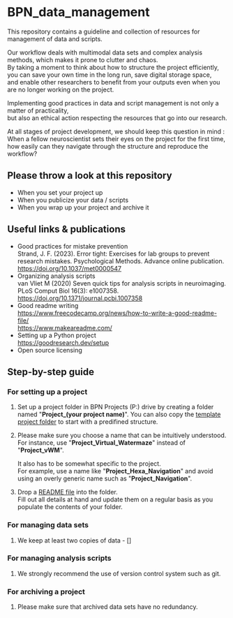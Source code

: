 # BPN_data_management

This repository contains a guideline and collection of resources for management of data and scripts.  

Our workflow deals with multimodal data sets and complex analysis methods, which makes it prone to clutter and chaos.   
By taking a moment to think about how to structure the project efficiently,  
you can save your own time in the long run, save digital storage space,  
and enable other researchers to benefit from your outputs even when you are no longer working on the project.

Implementing good practices in data and script management is not only a matter of practicality,  
but also an ethical action respecting the resources that go into our research.  

At all stages of project development, we should keep this question in mind :  
When a fellow neuroscientist sets their eyes on the project for the first time, how easily can they navigate through the structure and reproduce the workflow?  

## Please throw a look at this repository 
- When you set your project up 
- When you publicize your data / scripts
- When you wrap up your project and archive it 

## Useful links & publications  
- Good practices for mistake prevention  
       Strand, J. F. (2023). Error tight: Exercises for lab groups to prevent research mistakes. Psychological Methods. Advance online publication. https://doi.org/10.1037/met0000547  
- Organizing analysis scripts  
       van Vliet M (2020) Seven quick tips for analysis scripts in neuroimaging. PLoS Comput Biol 16(3): e1007358. https://doi.org/10.1371/journal.pcbi.1007358
- Good readme writing  
       https://www.freecodecamp.org/news/how-to-write-a-good-readme-file/   
       https://www.makeareadme.com/
- Setting up a Python project  
       https://goodresearch.dev/setup
- Open source licensing 

## Step-by-step guide
### For setting up a project
1. Set up a project folder in BPN Projects (P:) drive by creating a folder named "**Project_(your project name)**".
   	You can also copy the [template project folder](https://github.com/BeMoBIL/BPN_data_management/tree/main/template_project_folder) to start with a predifined structure.

2. Please make sure you choose a name that can be intuitively understood.   
	For instance, use "**Project_Virtual_Watermaze**" instead of "**Project_vWM**".

 	It also has to be somewhat specific to the project.  
	For example, use a name like "**Project_Hexa_Navigation**" and avoid using an overly generic name such as "**Project_Navigation**".

3. Drop a [README file](https://github.com/BeMoBIL/BPN_data_management/blob/main/template_project_folder/Project_Watermaze-ERD/README.md) into the folder.    
	Fill out all details at hand and update them on a regular basis as you populate the contents of your folder.  	

### For managing data sets
1. We keep at least two copies of data - []

### For managing analysis scripts   
1. We strongly recommend the use of version control system such as git. 

### For archiving a project
1. Please make sure that archived data sets have no redundancy. 
